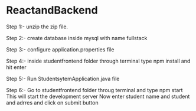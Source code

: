 # ReactandBackend

Step 1:- unzip the zip file.

Step 2:- create database inside mysql with name fullstack

Step 3:- configure application.properties file 

Step 4:- inside studentfrontend folder through terminal type npm install and hit enter

Step 5:- Run StudentsytemApplication.java file

Step 6:- Go to  studentfrontend folder throug terminal and type npm start
          This will start the development server
          Now enter student name and student and adrres 
          and click on submit button
